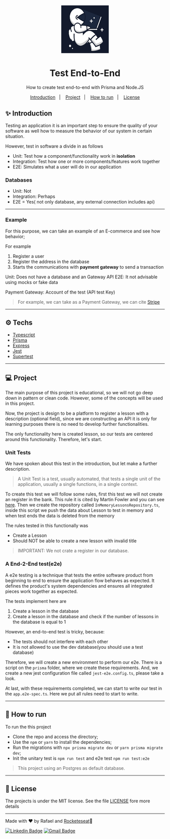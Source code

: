 <h1 align="center"> 
<img src ="./images/logo.png" alt ="logo"    width=150 height=150/>
</h1>
<h1 align="center">Test End-to-End</h1>
<p align="center">How to create test end-to-end with Prisma and Node.JS</p>
<p align="center">
  <a href="#-introduction">Introduction</a>&nbsp;&nbsp;&nbsp;|&nbsp;&nbsp;&nbsp;
  <a href="#-project">Project</a>&nbsp;&nbsp;&nbsp;|&nbsp;&nbsp;&nbsp;
  <a href="#-how-to-run">How to run</a>&nbsp;&nbsp;&nbsp;|&nbsp;&nbsp;&nbsp;
  <a href="#-license">License</a>
</p>

## ✨ Introduction

Testing an application it is an important step to ensure the quality of your software as well how to measure the behavior of our system in certain situation.

However, test in software a divide in as follows

- Unit: Test how a component/functionality work in **isolation**
- Integration: Test how one or more components/features work together
- E2E: Simulates what a user will do in our application

### Databases

- Unit: Not
- Integration: Perhaps
- E2E = Yes( not only database, any external connection includes api)

---
### Example

For this purpose, we can take an example of an E-commerce and see how behavior;

For example

1. Register a user
2. Register the address in the database
3. Starts the communications with **payment gateway** to send a transaction

Unit: Does not have a database and an Gateway API
E2E: It not advisable using mocks or fake data

Payment Gateway: Account of the test (API test Key)

> For example, we can take as a Payment Gateway, we can cite [Stripe](https://stripe.com)
---
## :gear: Techs 
- [Typescript]()
- [Prisma]()
- [Express]()
- [Jest]()
- [Supertest]()

---

## 💻 Project
The main purpose of this project is educational, so we will not go deep down in pattern or clean code. However, some of the concepts will be used in this project.

Now, the project is design to be a platform to register a lesson with a description (optional field), since we are constructing an API it is only for learning purposes there is no need to develop further functionalities.

The only functionality here is created lesson, so our tests are centered around this functionality. Therefore, let's start.


### Unit Tests

We have spoken about this test in the introduction, but let make a further description.
> A Unit Test is a test, usually automated, that tests a single unit of the application, usually a single functions, in a single context.

To create this test we will follow some rules, first this test we will not create an register in the bank. This rule it is cited by Martin Fowler and you can see [here](https://martinfowler.com/bliki/InMemoryTestDatabase.html). 
Then we create the repository called `InMemoryLessonsRepository.ts`, inside this script we push the data about Lesson to test in memory and when test ends the data is deleted from the memory

The rules tested in this functionally was
- Create a Lesson
- Should NOT be able to create a new lesson with invalid title

> IMPORTANT: We not crate a register in our database.

### A End-2-End test(e2e)

A e2e testing is a technique that tests the entire software product from beginning to end to ensure the application flow behaves as expected. It defines the product's system dependencies and ensures all integrated pieces work together as expected.

The tests implement here are
1. Create a lesson in the database
2. Create a lesson in the database and check if the number of lessons in the database is equal to 1

However, an end-to-end test is tricky, because:
- The tests should not interfere with each other
- It is not allowed to use the dev database(you should use a test database)

Therefore, we will create a new environment to perform our e2e. There is a script on the `prisma` folder, where we create these requirements. And, we create a new jest configuration file called `jest-e2e.config.ts`, please take a look.

At last, with these requirements completed, we can start to write our test in the `app.e2e-spec.ts`. Here we put all rules need to start to write.

---
## :rocket: How to run

To run the this project 

- Clone the repo and access the directory;
- Use the `npm` or `yarn` to install the dependencies;
- Run the migrations with `npx prisma migrate dev` or `yarn prisma migrate dev`;
- Init the unitary test is `npm run test` and e2e test `npm run test:e2e`

> This project using an Postgres as default database.


---
## 📄 License
The projects is under the MIT license. See the file [LICENSE](LICENSE) fore more details

---

Made with ♥ by Rafael and [Rocketeseat](https://youtu.be/w_el04y0cHo])👋 


[![Linkedin Badge](https://img.shields.io/badge/-Rafael-blue?style=flat-square&logo=Linkedin&logoColor=white&link=https://www.linkedin.com/in/tgmarinho/)](https://www.linkedin.com/in/rafael-mgr/)
[![Gmail Badge](https://img.shields.io/badge/-Gmail-red?style=flat-square&link=mailto:nelsonsantosaraujo@hotmail.com)](mailto:ribeirorafaelmatehus@gmail.com)
